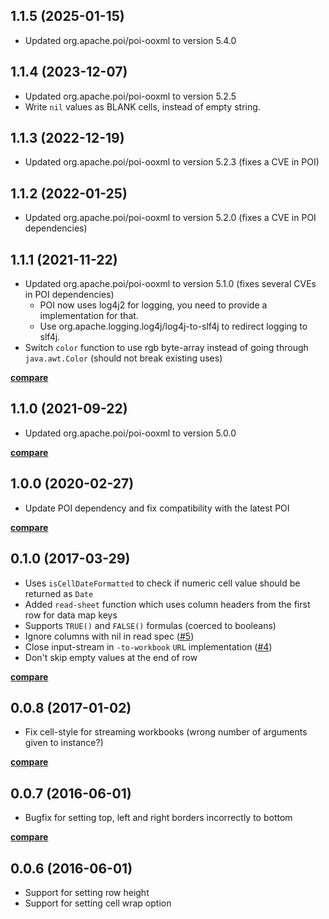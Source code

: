 ## 1.1.5 (2025-01-15)

- Updated org.apache.poi/poi-ooxml to version 5.4.0

## 1.1.4 (2023-12-07)

- Updated org.apache.poi/poi-ooxml to version 5.2.5
- Write `nil` values as BLANK cells, instead of empty string.

## 1.1.3 (2022-12-19)

- Updated org.apache.poi/poi-ooxml to version 5.2.3
    (fixes a CVE in POI)

## 1.1.2 (2022-01-25)

- Updated org.apache.poi/poi-ooxml to version 5.2.0
    (fixes a CVE in POI dependencies)

## 1.1.1 (2021-11-22)

- Updated org.apache.poi/poi-ooxml to version 5.1.0
    (fixes several CVEs in POI dependencies)
    - POI now uses log4j2 for logging, you need to provide a implementation for that.
    - Use org.apache.logging.log4j/log4j-to-slf4j to redirect logging to slf4j.
- Switch `color` function to use rgb byte-array instead of going through `java.awt.Color`
(should not break existing uses)

**[compare](https://github.com/metosin/loiste/compare/1.1.0...1.1.1)**

## 1.1.0 (2021-09-22)

- Updated org.apache.poi/poi-ooxml to version 5.0.0

**[compare](https://github.com/metosin/loiste/compare/1.0.0...1.1.0)**

## 1.0.0 (2020-02-27)

- Update POI dependency and fix compatibility with the latest POI

**[compare](https://github.com/metosin/loiste/compare/0.1.0...1.0.0)**

## 0.1.0 (2017-03-29)

- Uses `isCellDateFormatted` to check if numeric cell value should be
returned as `Date`
- Added `read-sheet` function which uses column headers from the first row
for data map keys
- Supports `TRUE()` and `FALSE()` formulas (coerced to booleans)
- Ignore columns with nil in read spec ([#5](https://github.com/metosin/loiste/issues/5))
- Close input-stream in `-to-workbook` `URL` implementation ([#4](https://github.com/metosin/loiste/issues/4))
- Don't skip empty values at the end of row

**[compare](https://github.com/metosin/loiste/compare/0.0.8...0.1.0)**

## 0.0.8 (2017-01-02)

- Fix cell-style for streaming workbooks (wrong number of arguments given to instance?)

**[compare](https://github.com/metosin/loiste/compare/0.0.7...0.0.8)**

## 0.0.7 (2016-06-01)

- Bugfix for setting top, left and right borders incorrectly to bottom

**[compare](https://github.com/metosin/loiste/compare/0.0.6...0.0.7)**

## 0.0.6 (2016-06-01)

- Support for setting row height
- Support for setting cell wrap option
